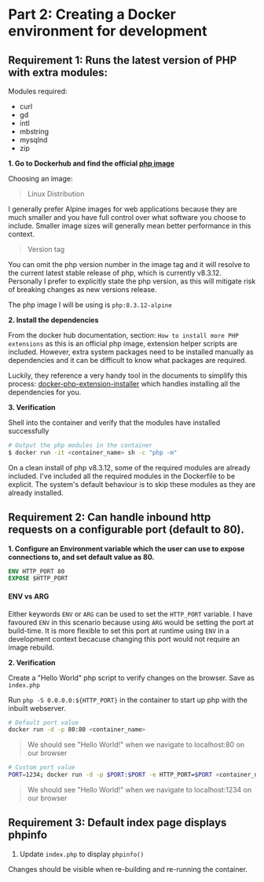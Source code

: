 # Part 2: Creating a Docker environment for development

## Requirement 1: Runs the latest version of PHP with extra modules:

Modules required:
- curl
- gd
- intl
- mbstring
- mysqlnd
- zip

**1. Go to Dockerhub and find the official [php image](https://hub.docker.com/_/php)**

Choosing an image:
> Linux Distribution

I generally prefer Alpine images for web applications because they are much smaller and you have full control over what software you choose to include.
Smaller image sizes will generally mean better performance in this context.

> Version tag

You can omit the php version number in the image tag and it will resolve to the current latest stable release of php, which is currently v8.3.12.
Personally I prefer to explicitly state the php version, as this will mitigate risk of breaking changes as new versions release.

The php image I will be using is `php:8.3.12-alpine`

**2. Install the dependencies**

From the docker hub documentation, section: `How to install more PHP extensions` as this is an official php image, extension helper scripts are included.
However, extra system packages need to be installed manually as dependencies and it can be difficult to know what packages are required.

Luckily, they reference a very handy tool in the documents to simplify this process: [docker-php-extension-installer](https://github.com/mlocati/docker-php-extension-installer) which handles installing all the dependencies for you.

**3. Verification**

Shell into the container and verify that the modules have installed successfully

```sh
# Output the php modules in the container
$ docker run -it <container_name> sh -c "php -m"
```

On a clean install of php v8.3.12, some of the required modules are already included.
I've included all the required modules in the Dockerfile to be explicit.
The system's default behaviour is to skip these modules as they are already installed.

## Requirement 2: Can handle inbound http requests on a configurable port (default to 80).

**1. Configure an Environment variable which the user can use to expose connections to, and set default value as 80.**

```Dockerfile
ENV HTTP_PORT 80
EXPOSE $HTTP_PORT
```

#### ENV vs ARG

Either keywords `ENV` or `ARG` can be used to set the `HTTP_PORT` variable.
I have favoured `ENV` in this scenario because using `ARG` would be setting the port at build-time.
It is more flexible to set this port at runtime using `ENV` in a development context becacuse changing this port would not require an image rebuild.

**2. Verification**

Create a "Hello World" php script to verify changes on the browser. Save as `index.php`

Run `php -S 0.0.0.0:${HTTP_PORT}` in the container to start up php with the inbuilt webserver.

```sh
# Default port value
docker run -d -p 80:80 <container_name>
```
> We should see "Hello World!" when we navigate to localhost:80 on our browser

```sh
# Custom port value
PORT=1234; docker run -d -p $PORT:$PORT -e HTTP_PORT=$PORT <container_name>
```
> We should see "Hello World!" when we navigate to localhost:1234 on our browser

## Requirement 3: Default index page displays phpinfo

1. Update `index.php` to display `phpinfo()`

Changes should be visible when re-building and re-running the container.
